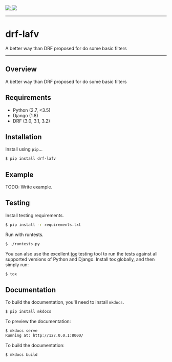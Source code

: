 <div class="badges">
    <a href="http://travis-ci.org/angvp/lafv">
        <img src="https://travis-ci.org/angvp/lafv.svg?branch=master">
    </a>
    <a href="https://pypi.python.org/pypi/drf-lafv">
        <img src="https://img.shields.io/pypi/v/drf-lafv.svg">
    </a>
</div>

---

# drf-lafv

A better way than DRF proposed for do some basic filters

---

## Overview

A better way than DRF proposed for do some basic filters

## Requirements

* Python (2.7, <3.5)
* Django (1.8)
* DRF (3.0, 3.1, 3.2)

## Installation

Install using `pip`...

```bash
$ pip install drf-lafv
```

## Example

TODO: Write example.

## Testing

Install testing requirements.

```bash
$ pip install -r requirements.txt
```

Run with runtests.

```bash
$ ./runtests.py
```

You can also use the excellent [tox](http://tox.readthedocs.org/en/latest/) testing tool to run the tests against all supported versions of Python and Django. Install tox globally, and then simply run:

```bash
$ tox
```

## Documentation

To build the documentation, you'll need to install `mkdocs`.

```bash
$ pip install mkdocs
```

To preview the documentation:

```bash
$ mkdocs serve
Running at: http://127.0.0.1:8000/
```

To build the documentation:

```bash
$ mkdocs build
```
